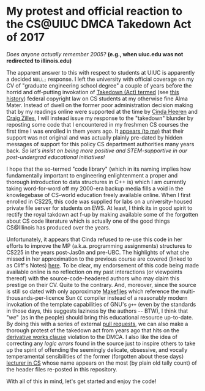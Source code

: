 # My protest and official reaction to the CS@UIUC DMCA Takedown Act of 2017

*Does anyone actually remember 2005?*
**(e.g., when uiuc.edu was not redirected to illinois.edu)**

The apparent answer to this with respect to 
students at UIUC is apparently a decided ``NULL;`` response. I left the university 
with official coverage on my CV of "graduate engineering school degree" a 
couple of years before the horrid and off-putting invokation of 
[Takedown (Act) termed](https://publish.illinois.edu/illinoisblj/2017/03/12/digital-millennium-copyright-act-notice-and-takedown-on-fair-use/) 
(see [this history](https://github.com/github/dmca)) 
federal copyright law on CS students at my otherwise fine Alma Mater. 
Instead of dwell on the former poor administration decision making that by 
my readings online were supported at the time by [Cinda Heeren](https://www.cs.ubc.ca/people/cinda-heeren) and 
[Craig Zilles](zilles.cs.illinois.edu), 
I will instead issue my response to the "takedown" blunder 
by reposting some code that I encountered in my freshmen CS courses the first 
time I was enrolled in them years ago. It 
[appears (to me)](https://github.com/maxieds/MyProtestToTheIllinoisDMCAActOf2017/blob/master/local-documents//PredatingTheDMCAAtUIUC.md) that 
their support was not original and was actually plainly pre-dated by hidden messages of support for this policy 
CS department authorities many years back. *So let's insist on 
being more positive and STEM-supportive in our post-undergrad 
educational initiatives!*

I hope that the so-termed "code library" 
(which in its naming implies how fundamentally important to engineering 
enlightenment a proper and thorough introduction to data structures in C++ is) 
which I am currently taking word-for-word off my 2000-era backup media 
fills a void in the knowlegebase of CS-world education freely available online. 
When I first enrolled in CS225, this code was supplied for labs on a university-housed 
private file server for students on EWS. 
At least, I think its in good spirit to rectify the royal takdown act f-up by 
making available some of the forgotten about CS code literature which is actually 
one of the good things CS@Illinois has produced over the years. 

Unfortunately, it appears that Cinda refused to re-use this code in her 
efforts to improve the MP (a.k.a. programming assignments) structures to 
CS225 in the years post-Jas0n and pre-UBC. The highlights of what she missed 
in her approximation to the previous course are covered (linked to as Cliff's Notes) 
[here](https://github.com/maxieds/MyProtestToTheIllinoisDMCAActOf2017/blob/master/local-documents/PredatingTheDMCAAtUIUC.md#credit-where-credit-is-due). 
To be clear, my endorsement of this code being made available online is no 
reflection on my past interactions (or viewpoints thereof) with the source-code-headered authors 
who may claim this prestige on their CV. Quite to the contrary. 
And, moreover, since the source is still so dated with only approximate 
[Makefiles](https://github.com/maxieds/MyProtestToTheIllinoisDMCAActOf2017/blob/master/other-files/instantiations.tar.gz) which reference the 
multi-thousands-per-licence Sun ``CC`` compiler instead of a reasonably 
modern invokation of the template capabilities of GNU's ``g++`` 
(even by the standards in those days, this suggests laziness by the authors -- BTW), 
I think that "*we*" (as in the people) should bring this educational resource up-to-date. 
By doing this with a series of external [pull requests](https://github.com/maxieds/MyProtestToTheIllinoisDMCAActOf2017/pulls), 
we can also make a 
thorough protest of the takedown act from years ago that hits on the 
[derivative works clause](https://www.legalzoom.com/articles/what-are-derivative-works-under-copyright-law) 
violation to the DMCA. I also like the idea of correcting any *logic errors* 
found in the source just to inspire others to take up the spirit of offending the seemingly 
delicate, obsessive, and vocally temperamental sensibilities of the former (forgotten about these days) 
[lecturer in CS](https://github.com/maxieds/MyProtestToTheIllinoisDMCAActOf2017/blob/master/local-documents//ThankingJasonForHisHacking.md) 
whose name appears on the most (by plain old tally count) of the 
header files re-posted in this repository. 

With all of this in mind, let's get started and enjoy the code! 
